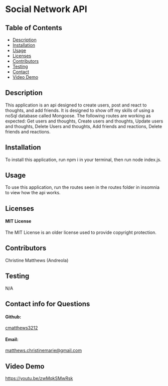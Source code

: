 
# Social Network API

## Table of Contents
- [Description](#description)
- [Installation](#installation)
- [Usage](#usage)
- [Licenses](#licenses)
- [Contributors](#contributors)
- [Testing](#testing)
- [Contact](#contact-info-for-questions)
- [Video Demo](#video-demo)

## Description
This application is an api designed to create users, post and react to thoughts, and add friends. It is designed to show off my skills of using a noSql database called Mongoose. The following routes are working as expected: 
Get users and thoughts,
Create users and thoughts,
Update users and thoughts,
Delete Users and thoughts,
Add friends and reactions,
Delete friends and reactions.

## Installation
To install this application, run npm i in your terminal, then run node index.js.

## Usage
To use this application, run the routes seen in the routes folder in insomnia to view how the api works.

## Licenses
#### MIT License
The MIT License is an older license used to provide copyright protection.

## Contributors
Christine Matthews (Andreola)

## Testing
N/A

## Contact info for Questions
#### Github: 
<a href="https://github.com/cmatthews3212">cmatthews3212</a>

#### Email: 
<a href="mailto: matthews.christinemarie@gmail.com">matthews.christinemarie@gmail.com</a>

## Video Demo
https://youtu.be/zwMqkSMwRsk